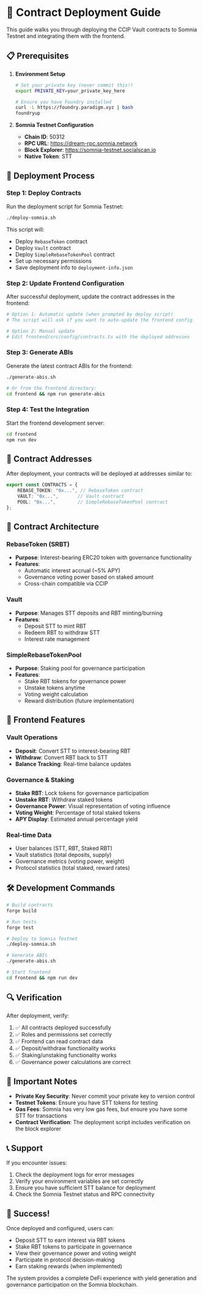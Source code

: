 # 🚀 Contract Deployment Guide

This guide walks you through deploying the CCIP Vault contracts to Somnia Testnet and integrating them with the frontend.

## 📋 Prerequisites

1. **Environment Setup**
   ```bash
   # Set your private key (never commit this!)
   export PRIVATE_KEY=your_private_key_here
   
   # Ensure you have Foundry installed
   curl -L https://foundry.paradigm.xyz | bash
   foundryup
   ```

2. **Somnia Testnet Configuration**
   - **Chain ID**: 50312
   - **RPC URL**: https://dream-rpc.somnia.network
   - **Block Explorer**: https://somnia-testnet.socialscan.io
   - **Native Token**: STT

## 🔨 Deployment Process

### Step 1: Deploy Contracts

Run the deployment script for Somnia Testnet:

```bash
./deploy-somnia.sh
```

This script will:
- Deploy `RebaseToken` contract
- Deploy `Vault` contract
- Deploy `SimpleRebaseTokenPool` contract
- Set up necessary permissions
- Save deployment info to `deployment-info.json`

### Step 2: Update Frontend Configuration

After successful deployment, update the contract addresses in the frontend:

```bash
# Option 1: Automatic update (when prompted by deploy script)
# The script will ask if you want to auto-update the frontend config

# Option 2: Manual update
# Edit frontend/src/config/contracts.ts with the deployed addresses
```

### Step 3: Generate ABIs

Generate the latest contract ABIs for the frontend:

```bash
./generate-abis.sh

# Or from the frontend directory:
cd frontend && npm run generate-abis
```

### Step 4: Test the Integration

Start the frontend development server:

```bash
cd frontend
npm run dev
```

## 📄 Contract Addresses

After deployment, your contracts will be deployed at addresses similar to:

```typescript
export const CONTRACTS = {
    REBASE_TOKEN: "0x...", // RebaseToken contract
    VAULT: "0x...",       // Vault contract  
    POOL: "0x...",        // SimpleRebaseTokenPool contract
};
```

## 🔧 Contract Architecture

### RebaseToken (SRBT)
- **Purpose**: Interest-bearing ERC20 token with governance functionality
- **Features**: 
  - Automatic interest accrual (~5% APY)
  - Governance voting power based on staked amount
  - Cross-chain compatible via CCIP

### Vault
- **Purpose**: Manages STT deposits and RBT minting/burning
- **Features**:
  - Deposit STT to mint RBT
  - Redeem RBT to withdraw STT
  - Interest rate management

### SimpleRebaseTokenPool  
- **Purpose**: Staking pool for governance participation
- **Features**:
  - Stake RBT tokens for governance power
  - Unstake tokens anytime
  - Voting weight calculation
  - Reward distribution (future implementation)

## 🎯 Frontend Features

### Vault Operations
- **Deposit**: Convert STT to interest-bearing RBT
- **Withdraw**: Convert RBT back to STT
- **Balance Tracking**: Real-time balance updates

### Governance & Staking
- **Stake RBT**: Lock tokens for governance participation
- **Unstake RBT**: Withdraw staked tokens
- **Governance Power**: Visual representation of voting influence
- **Voting Weight**: Percentage of total staked tokens
- **APY Display**: Estimated annual percentage yield

### Real-time Data
- User balances (STT, RBT, Staked RBT)
- Vault statistics (total deposits, supply)
- Governance metrics (voting power, weight)
- Protocol statistics (total staked, reward rates)

## 🛠 Development Commands

```bash
# Build contracts
forge build

# Run tests
forge test

# Deploy to Somnia Testnet
./deploy-somnia.sh

# Generate ABIs
./generate-abis.sh

# Start frontend
cd frontend && npm run dev
```

## 🔍 Verification

After deployment, verify:

1. ✅ All contracts deployed successfully
2. ✅ Roles and permissions set correctly
3. ✅ Frontend can read contract data
4. ✅ Deposit/withdraw functionality works
5. ✅ Staking/unstaking functionality works
6. ✅ Governance power calculations are correct

## 🚨 Important Notes

- **Private Key Security**: Never commit your private key to version control
- **Testnet Tokens**: Ensure you have STT tokens for testing
- **Gas Fees**: Somnia has very low gas fees, but ensure you have some STT for transactions
- **Contract Verification**: The deployment script includes verification on the block explorer

## 📞 Support

If you encounter issues:

1. Check the deployment logs for error messages
2. Verify your environment variables are set correctly
3. Ensure you have sufficient STT balance for deployment
4. Check the Somnia Testnet status and RPC connectivity

## 🎉 Success!

Once deployed and configured, users can:
- Deposit STT to earn interest via RBT tokens
- Stake RBT tokens to participate in governance
- View their governance power and voting weight
- Participate in protocol decision-making
- Earn staking rewards (when implemented)

The system provides a complete DeFi experience with yield generation and governance participation on the Somnia blockchain.
